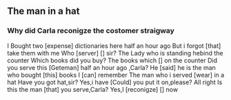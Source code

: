 ## The man in a hat
### Why did Carla reconigze the costomer straigway
I Bought two [expense] dictionaries here half an hour ago
But i forgot [that] take them with me
Who [server] [] sir?
The Lady who is standing hebind the counter
Which books did you buy?
The books which [] on the counter
Did you serve this [Geteman] half an hour ago ,Carla?
He [said] he is the man who bought [this] books
I [can] remember
The man who i served [wear] in a hat
Have you  got hat,sir?
Yes,i have
[Could] you put it on,please?
All right
Is this the man [that] you serve,Carla?
Yes,I [reconigze] [] now










